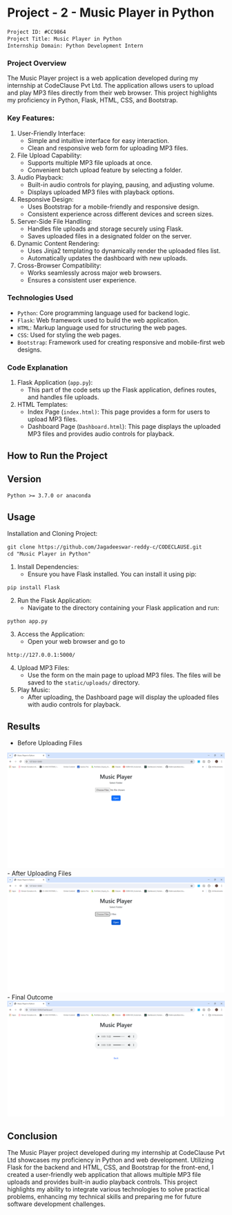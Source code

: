 # Project - 2 - Music Player in Python

```
Project ID: #CC9864
Project Title: Music Player in Python
Internship Domain: Python Development Intern
```

### Project Overview

The Music Player project is a web application developed during my internship at CodeClause Pvt Ltd. The application allows users to upload and play MP3 files directly from their web browser. This project highlights my proficiency in Python, Flask, HTML, CSS, and Bootstrap.

### Key Features:
  1. User-Friendly Interface:
     - Simple and intuitive interface for easy interaction.
     - Clean and responsive web form for uploading MP3 files.
  2. File Upload Capability:
     - Supports multiple MP3 file uploads at once.
     - Convenient batch upload feature by selecting a folder.
  3. Audio Playback:
     - Built-in audio controls for playing, pausing, and adjusting volume.
     - Displays uploaded MP3 files with playback options.
  4. Responsive Design:
     - Uses Bootstrap for a mobile-friendly and responsive design.
     - Consistent experience across different devices and screen sizes.
  5. Server-Side File Handling:
     - Handles file uploads and storage securely using Flask.
     - Saves uploaded files in a designated folder on the server.
  6. Dynamic Content Rendering:
     - Uses Jinja2 templating to dynamically render the uploaded files list.
     - Automatically updates the dashboard with new uploads.
  7. Cross-Browser Compatibility:
     - Works seamlessly across major web browsers.
     - Ensures a consistent user experience.

### Technologies Used
  - `Python`: Core programming language used for backend logic.
  - `Flask`: Web framework used to build the web application.
  - `HTML`: Markup language used for structuring the web pages.
  - `CSS`: Used for styling the web pages.
  - `Bootstrap`: Framework used for creating responsive and mobile-first web designs.

### Code Explanation
  1. Flask Application (`app.py`):
       - This part of the code sets up the Flask application, defines routes, and handles file uploads.
  2. HTML Templates:
       - Index Page (`index.html)`: This page provides a form for users to upload MP3 files.
       - Dashboard Page (`Dashboard.html`): This page displays the uploaded MP3 files and provides audio controls for playback.

## How to Run the Project
## Version
```
Python >= 3.7.0 or anaconda
```

## Usage
Installation and Cloning Project:
```
git clone https://github.com/Jagadeeswar-reddy-c/CODECLAUSE.git
cd "Music Player in Python"
```
  1. Install Dependencies:
     -  Ensure you have Flask installed. You can install it using pip:
```
pip install Flask
```
  2. Run the Flask Application:
     - Navigate to the directory containing your Flask application and run:
```
python app.py
```
  3. Access the Application:
     - Open your web browser and go to
```
http://127.0.0.1:5000/
```
  4. Upload MP3 Files:
     - Use the form on the main page to upload MP3 files. The files will be saved to the `static/uploads/` directory.
  5. Play Music:
     - After uploading, the Dashboard page will display the uploaded files with audio controls for playback.

## Results
  - Before Uploading Files
<img src="Images/output1.png" alt="result outcome">
  - After Uploading Files
<img src="Images/output2.png" alt="result outcome">
  - Final Outcome
<img src="Images/output3.png" alt="result outcome">

## Conclusion

The Music Player project developed during my internship at CodeClause Pvt Ltd showcases my proficiency in Python and web development. Utilizing Flask for the backend and HTML, CSS, and Bootstrap for the front-end, I created a user-friendly web application that allows multiple MP3 file uploads and provides built-in audio playback controls. This project highlights my ability to integrate various technologies to solve practical problems, enhancing my technical skills and preparing me for future software development challenges.
